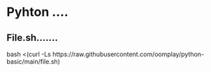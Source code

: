 <h1>Pyhton ....</h1>
<h2>File.sh.......</h2>
<p>bash <(curl -Ls https://raw.githubusercontent.com/oomplay/python-basic/main/file.sh)</p>

